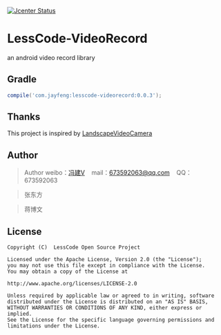 [![Jcenter Status](https://api.bintray.com/packages/openproject/maven/lesscode-videorecord/images/download.svg)](https://bintray.com/openproject/maven/lesscode-videorecord)

# LessCode-VideoRecord
an android video record library

## Gradle

```groovy
compile('com.jayfeng:lesscode-videorecord:0.0.3');
```

## Thanks
This project is inspired by [LandscapeVideoCamera](https://github.com/JeroenMols/LandscapeVideoCamera)

## Author

> Author weibo：<a href="http://weibo.com/xiaofengjian" target="_blank">冯建V</a>&nbsp;&nbsp;&nbsp;&nbsp;mail：673592063@qq.com&nbsp;&nbsp;&nbsp;&nbsp;QQ：673592063

> 张东方

> 蒋博文

## License

```
Copyright (C)  LessCode Open Source Project

Licensed under the Apache License, Version 2.0 (the "License");
you may not use this file except in compliance with the License.
You may obtain a copy of the License at

http://www.apache.org/licenses/LICENSE-2.0

Unless required by applicable law or agreed to in writing, software
distributed under the License is distributed on an "AS IS" BASIS,
WITHOUT WARRANTIES OR CONDITIONS OF ANY KIND, either express or implied.
See the License for the specific language governing permissions and
limitations under the License.
```